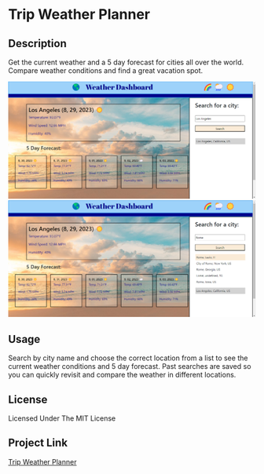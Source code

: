 # Trip Weather Planner
## Description
Get the current weather and a 5 day forecast for cities all over the world. Compare weather conditions and find a great vacation spot.

![Screenshot](https://github.com/hewman82/Trip-Weather-Planner/blob/main/assets/ProjectImg(1).png)
![Screenshot](https://github.com/hewman82/Trip-Weather-Planner/blob/main/assets/ProjectImg(2).png)
## Usage
Search by city name and choose the correct location from a list to see the current weather conditions and 5 day forecast. Past searches are saved so you can quickly revisit and compare the weather in different locations.

## License
Licensed Under The MIT License

## Project Link
[Trip Weather Planner](https://hewman82.github.io/Trip-Weather-Planner/)

